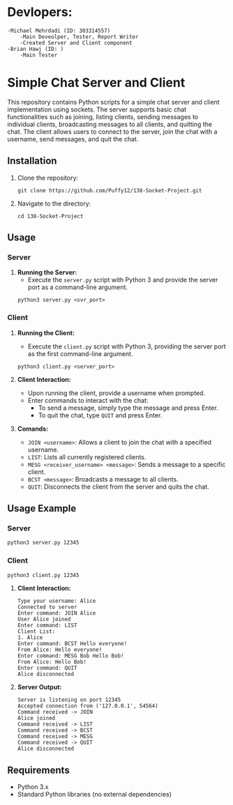 # Devlopers:
    -Michael Mehrdadi (ID: 303314557)
        -Main Deveolper, Tester, Report Writer
        -Created Server and Client component 
    -Brian Hawj (ID: ) 
        -Main Tester

# Simple Chat Server and Client

This repository contains Python scripts for a simple chat server and client implementation using sockets. The server supports basic chat functionalities such as joining, listing clients, sending messages to individual clients, broadcasting messages to all clients, and quitting the chat. The client allows users to connect to the server, join the chat with a username, send messages, and quit the chat.

## Installation

1. Clone the repository:
   ```
   git clone https://github.com/Puffy12/138-Socket-Project.git
   ```

2. Navigate to the directory:
   ```
   cd 138-Socket-Project
   ```

## Usage

### Server

1. **Running the Server:**
   - Execute the `server.py` script with Python 3 and provide the server port as a command-line argument.
   ```
   python3 server.py <svr_port>
   ```

### Client

1. **Running the Client:**
   - Execute the `client.py` script with Python 3, providing the server port as the first command-line argument.
   ```
   python3 client.py <server_port>
   ```

2. **Client Interaction:**
   - Upon running the client, provide a username when prompted.
   - Enter commands to interact with the chat:
     - To send a message, simply type the message and press Enter.
     - To quit the chat, type `QUIT` and press Enter.

3. **Comands:**
   - `JOIN <username>`: Allows a client to join the chat with a specified username.
   - `LIST`: Lists all currently registered clients.
   - `MESG <receiver_username> <message>`: Sends a message to a specific client.
   - `BCST <message>`: Broadcasts a message to all clients.
   - `QUIT`: Disconnects the client from the server and quits the chat. 

## Usage Example

### Server

```bash
python3 server.py 12345
```

### Client

```bash
python3 client.py 12345
```

1. **Client Interaction:**
   ```
   Type your username: Alice
   Connected to server
   Enter command: JOIN Alice
   User Alice joined
   Enter command: LIST
   Client List:
   1. Alice
   Enter command: BCST Hello everyone!
   From Alice: Hello everyone!
   Enter command: MESG Bob Hello Bob!
   From Alice: Hello Bob!
   Enter command: QUIT
   Alice disconnected
   ```

2. **Server Output:**
   ```
   Server is listening on port 12345
   Accepted connection from ('127.0.0.1', 54564)
   Command received -> JOIN
   Alice joined
   Command received -> LIST
   Command received -> BCST
   Command received -> MESG
   Command received -> QUIT
   Alice disconnected
   ```

## Requirements

- Python 3.x
- Standard Python libraries (no external dependencies)

